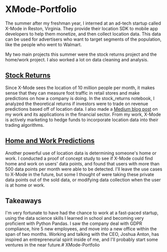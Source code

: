 # XMode-Portfolio

The summer after my freshman year, I interned at an ad-tech startup called X-Mode in Reston, Virginia. They provide their location SDK to mobile app developers to help them monetize, and then collect location data. This data can be used for advertisers who want to target segments of the population, like the people who went to Walmart.

My two main projects this summer were the stock returns project and the home/work project. I also worked a lot on data cleaning and analysis.

## [Stock Returns](./home_work_project/home-work.ipynb)

Since X-Mode sees the location of 10 million people per month, it makes sense that they can measure foot traffic in retail stores and make predictions on how a company is doing. In the stock_returns notebook, I analyzed the theoretical returns if investors were to trade on revenue predictions based off of location data. I also made a [Medium blog post](https://medium.com/blogmode/mad-money-data-edition-bab8e7faaaaf) on my work and its applications in the financial sector. From my work, X-Mode is actively marketing to hedge funds to incorporate location data into their trading algorithms.

## [Home and Work Predictions](./stock_project/stock_returns.ipynb)

Another powerful use of location data is determining someone's home or work. I conducted a proof of concept study to see if X-Mode could find home and work on users' data points, and found that users with more than 500 data points per month were able to be detected. I'll leave the use cases to X-Mode in the future, but some I thought of were taking these private data points out of the sold data, or modifying data collection when the user is at home or work.

## Takeaways

I'm very fortunate to have had the chance to work at a fast-paced startup, using the data science skills I learned in school and becoming very proficient with Python Pandas. I saw the company deal with GDPR compliance, hire 5 new employees, and move into a new office within the span of two months. Working and talking with the CEO, Joshua Anton, has inspired an entrepreneurial spirit inside of me, and I'll probably start some ventures in the near future.# XMode-Portfolio
